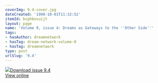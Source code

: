 ```yaml
---
coverImg: 9.4-cover.jpg
dateCreated: '1990-10-01T11:32:52'
itemId: bcphbovuijt
layout: page
name: 'Volume 9, issue 4: Dreams as Gateways to the ''Other Side'''
tags:
- hasAuthor: dreamnetwork
- hasTag: dream-network-volume-9
- hasTag: dreamnetwork
type: post
urlSlug: '9.4'
---
```

<img class="card-journal-img" src="../images/9.4-rect.jpg"/><a href="../files/pdfs/Volume_9/9.4-Dream-Network-Journal-Vol-9-No-4.pdf" download="">Download issue 9.4</a><br><a href="../files/pdfs/Volume_9/9.4-Dream-Network-Journal-Vol-9-No-4.pdf">View online</a>